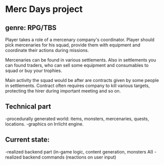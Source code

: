 # Merc Days project 
genre: RPG/TBS
--
Player takes a role of a mercenary company's coordinator. 
Player should pick mercenaries for his squad, provide them with equipment and coordinate their actions during missions. 

Mercenaries can be found in various settlements. 
Also in settlements you can found traders, who can sell some equipment and consumables to squad or buy your trophies.

Main activity the squad would be after are contracts given by some people in settlements. Contract often requires company to kill various targets, protecting the hirer during important meeting and so on.

Technical part 
--
-procedurally generated world: items, monsters, mercenaries, quests, locations.
-graphics on Irrlicht engine.

Current state:
--
-realized backend part (in-game logic, content generation, monsters AI)
-realized backend commands (reactions on user input)
